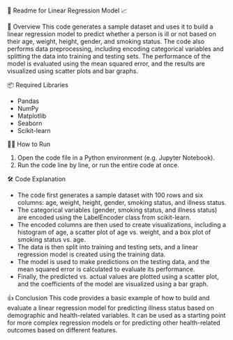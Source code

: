 📝 Readme for Linear Regression Model 📈

🔎 Overview
This code generates a sample dataset and uses it to build a linear regression model to predict whether a person is ill or not based on their age, weight, height, gender, and smoking status. The code also performs data preprocessing, including encoding categorical variables and splitting the data into training and testing sets. The performance of the model is evaluated using the mean squared error, and the results are visualized using scatter plots and bar graphs.

📦 Required Libraries
- Pandas
- NumPy
- Matplotlib
- Seaborn
- Scikit-learn

🏃‍♀️ How to Run
1. Open the code file in a Python environment (e.g. Jupyter Notebook).
2. Run the code line by line, or run the entire code at once.

🛠️ Code Explanation
- The code first generates a sample dataset with 100 rows and six columns: age, weight, height, gender, smoking status, and illness status.
- The categorical variables (gender, smoking status, and illness status) are encoded using the LabelEncoder class from scikit-learn.
- The encoded columns are then used to create visualizations, including a histogram of age, a scatter plot of age vs. weight, and a box plot of smoking status vs. age.
- The data is then split into training and testing sets, and a linear regression model is created using the training data.
- The model is used to make predictions on the testing data, and the mean squared error is calculated to evaluate its performance.
- Finally, the predicted vs. actual values are plotted using a scatter plot, and the coefficients of the model are visualized using a bar graph.

👍 Conclusion
This code provides a basic example of how to build and evaluate a linear regression model for predicting illness status based on demographic and health-related variables. It can be used as a starting point for more complex regression models or for predicting other health-related outcomes based on different features.
